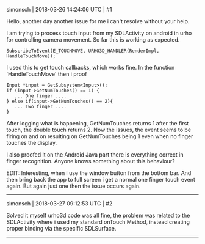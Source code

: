 simonsch | 2018-03-26 14:24:06 UTC | #1

Hello,
another day another issue for me i can't resolve without your help.

I am trying to process touch input from my SDLActivity on android in urho for controlling camera movement. So far this is working as expected.

    SubscribeToEvent(E_TOUCHMOVE, URHO3D_HANDLER(RenderImpl, HandleTouchMove));

I used this to get touch callbacks, which works fine. In the function 'HandleTouchMove' then i proof

    Input *input = GetSubsystem<Input>();
    if (input->GetNumTouches() == 1) {
       ... One finger ....
    } else if(input->GetNumTouches() == 2){
       ... Two finger ....
    }
After logging what is happening, GetNumTouches returns 1 after the first touch, the double touch returns 2. Now the issues, the event seems to be firing on and on resulting on GetNumTouches being 1 even when no finger touches the display. 

I also proofed it on the Android Java part there is everything correct in finger recognition. Anyone knows something about this behaviour?

EDIT: Interesting, when i use the window button from the bottom bar. And then bring back the app to full screen i get a normal one finger touch event again. But again just one then the issue occurs again.

-------------------------

simonsch | 2018-03-27 09:12:53 UTC | #2

Solved it myself urho3d code was all fine, the problem was related to the SDLActivity where i used my standard onTouch Method, instead creating proper binding via the specific SDLSurface.

-------------------------

